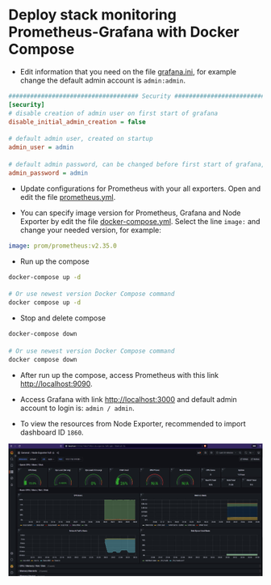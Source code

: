 # Deploy stack monitoring Prometheus-Grafana with Docker Compose

- Edit information that you need on the file [grafana.ini](./grafana/grafana.ini), for example change the default admin account is `admin:admin`.

```ini
#################################### Security ############################
[security]
# disable creation of admin user on first start of grafana
disable_initial_admin_creation = false

# default admin user, created on startup
admin_user = admin

# default admin password, can be changed before first start of grafana, or in profile settings
admin_password = admin
```

- Update configurations for Prometheus with your all exporters. Open and edit the file [prometheus.yml](./prometheus/prometheus.yml).

- You can specify image version for Prometheus, Grafana and Node Exporter by edit the file [docker-compose.yml](./docker-compose.yml). Select the line `image:` and change your needed version, for example:

```yml
image: prom/prometheus:v2.35.0
```

- Run up the compose

```sh
docker-compose up -d

# Or use newest version Docker Compose command
docker compose up -d
```

- Stop and delete compose

```sh
docker-compose down

# Or use newest version Docker Compose command
docker compose down
```

- After run up the compose, access Prometheus with this link [http://localhost:9090](http://localhost:9090).

- Access Grafana with link [http://localhost:3000](http://localhost:3000) and default admin account to login is: `admin / admin`.

- To view the resources from Node Exporter, recommended to import dashboard ID `1860`.

![1860.jpg](./images/1860.jpg)